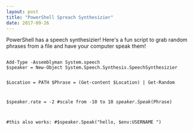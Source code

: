 ```yaml
---
layout: post
title: "PowerShell Spreach Synthesizier"
date: 2017-09-26
---
```


PowerShell has a speech synthesizier!
Here's a fun script to grab random phrases from a file and have your computer speak them!

<code>
Add-Type -Assemblyman System.speech
$speaker = New-Object System.Speech.Synthesis.SpeechSynthesizier

$Location = PATH
$Phrase = (Get-content $Location) | Get-Random

$speaker.rate = -2 #scale from -10 to 10
$speaker.Speak($Phrase)

#this also works:
#$speaker.Speak("hello, $env:USERNAME ")
</code>
